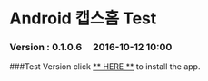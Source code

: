 # Android 캡스홈 Test

### Version  :  0.1.0.6&nbsp;&nbsp;&nbsp;&nbsp;&nbsp;2016-10-12 10:00
###Test Version
click [** HERE **](https://github.com/ncomztwo/ADTCapsHome/raw/master/Test_Version/ADTCapsHomeService.apk) to install the app.
